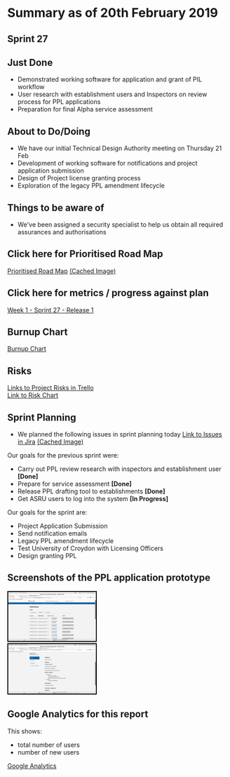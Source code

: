 # Summary as of 20th February 2019 

## Sprint 27

## Just Done
* Demonstrated working software for application and grant of PIL workflow
* User research with establishment users and Inspectors on review process for PPL applications
* Preparation for final Alpha service assessment

## About to Do/Doing
* We have our initial Technical Design Authority meeting on Thursday 21 Feb
* Development of working software for notifications and project application submission
* Design of Project license granting process
* Exploration of the legacy PPL amendment lifecycle

## Things to be aware of
* We've been assigned a security specialist to help us obtain all required assurances and authorisations

## Click here for Prioritised Road Map
[Prioritised Road Map](https://trello.com/b/p7x9hbPV/prioritised-roadmap)    [\(Cached Image\)](graphs/ASLRoadMap20022019.jpg)

## Click here for metrics / progress against plan
[Week 1 - Sprint 27 - Release 1](graphs/progress20022019.png)

## Burnup Chart
[Burnup Chart](burnup20022019.md)

## Risks
[Links to Project Risks in Trello](https://trello.com/b/VuFuCL7t/risk-register-and-kpis-asl-delivery) 
<BR>
[Link to Risk Chart](graphs/risk20022019.png)

## Sprint Planning
* We planned the following issues in sprint planning today [Link to Issues in Jira](https://jira.digital.homeoffice.gov.uk/secure/RapidBoard.jspa?rapidView=261)    [\(Cached Image\)](graphs/sprint20022019.png)

Our goals for the previous sprint were:
* Carry out PPL review research with inspectors and establishment user
**[Done]**
* Prepare for service assessment
**[Done]**
* Release PPL drafting tool to establishments
**[Done]**
* Get ASRU users to log into the system
**[In Progress]**

Our goals for the sprint are:
* Project Application Submission 
* Send notification emails 
* Legacy PPL amendment lifecycle 
* Test University of Croydon with Licensing Officers 
* Design granting PPL


## Screenshots of the PPL application prototype
<a href="graphs/proto1_20022019.png"><img src="graphs/proto1_20022019.png" alt="HTML5 Icon" width="200" style="border:2px solid black"></a>
<br>
<a href="graphs/proto2_20022019.png"><img src="graphs/proto2_20022019.png" alt="HTML5 Icon" width="200" style="border:2px solid black"></a>
<br>

## Google Analytics for this report

This shows:
* total number of users
* number of new users

[Google Analytics](graphs/GA20022019.jpg)

